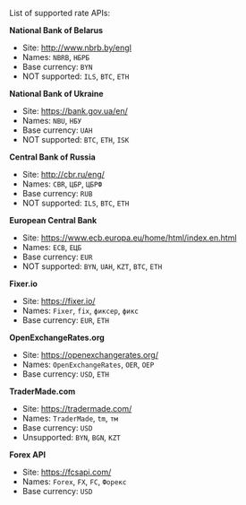 List of supported rate APIs:

__National Bank of Belarus__
- Site: http://www.nbrb.by/engl
- Names: `NBRB`, `НБРБ`
- Base currency: `BYN`
- NOT supported: `ILS`, `BTC`, `ETH`

__National Bank of Ukraine__
- Site: https://bank.gov.ua/en/
- Names: `NBU`, `НБУ`
- Base currency: `UAH`
- NOT supported: `BTC`, `ETH`, `ISK`

__Central Bank of Russia__
- Site: http://cbr.ru/eng/
- Names: `CBR`, `ЦБР`, `ЦБРФ`
- Base currency: `RUB`
- NOT supported: `ILS`, `BTC`, `ETH`

__European Central Bank__
- Site: https://www.ecb.europa.eu/home/html/index.en.html
- Names: `ECB`, `ЕЦБ`
- Base currency: `EUR`
- NOT supported: `BYN`, `UAH`, `KZT`, `BTC`, `ETH`

__Fixer.io__
- Site: https://fixer.io/
- Names: `Fixer`, `fix`, `фиксер`, `фикс`
- Base currency: `EUR`, `ETH`

__OpenExchangeRates.org__
- Site: https://openexchangerates.org/
- Names: `OpenExchangeRates`, `OER`, `ОЕР`
- Base currency: `USD`, `ETH`

__TraderMade.com__
- Site: https://tradermade.com/
- Names: `TraderMade`, `tm`, `тм`
- Base currency: `USD`
- Unsupported: `BYN`, `BGN`, `KZT`

__Forex API__
- Site: https://fcsapi.com/
- Names: `Forex`, `FX`, `FC`, `Форекс`
- Base currency: `USD`
